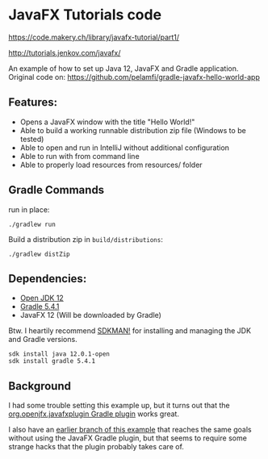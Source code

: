 # JavaFX Tutorials code


https://code.makery.ch/library/javafx-tutorial/part1/

http://tutorials.jenkov.com/javafx/

An example of how to set up Java 12, JavaFX and Gradle application. Original code on:
https://github.com/pelamfi/gradle-javafx-hello-world-app

## Features:

  * Opens a JavaFX window with the title "Hello World!"
  * Able to build a working runnable distribution zip file (Windows to be tested)
  * Able to open and run in IntelliJ without additional configuration
  * Able to run with from command line
  * Able to properly load resources from resources/ folder

## Gradle Commands
run in place:

    ./gradlew run 

Build a distribution zip in `build/distributions`:

    ./gradlew distZip


## Dependencies:
  * [Open JDK 12](https://adoptopenjdk.net/?variant=openjdk12&jvmVariant=hotspot)
  * [Gradle 5.4.1](https://gradle.org/install/)
  * JavaFX 12 (Will be downloaded by Gradle)

Btw. I heartily recommend [SDKMAN!](https://sdkman.io/) for installing and managing
the JDK and Gradle versions.


    sdk install java 12.0.1-open
    sdk install gradle 5.4.1

## Background
I had some trouble setting this example up, but it turns out that the 
[org.openjfx.javafxplugin Gradle plugin](https://github.com/openjfx/javafx-gradle-plugin)
works great.

I also have an 
[earlier branch of this example](https://github.com/pelamfi/gradle-javafx-hello-world-app/tree/gradle-javafx-run-working-without-plugin-and-with-hacks) 
that reaches the same goals without using the JavaFX Gradle
plugin, but that seems to require some strange hacks that the plugin probably takes care of.
